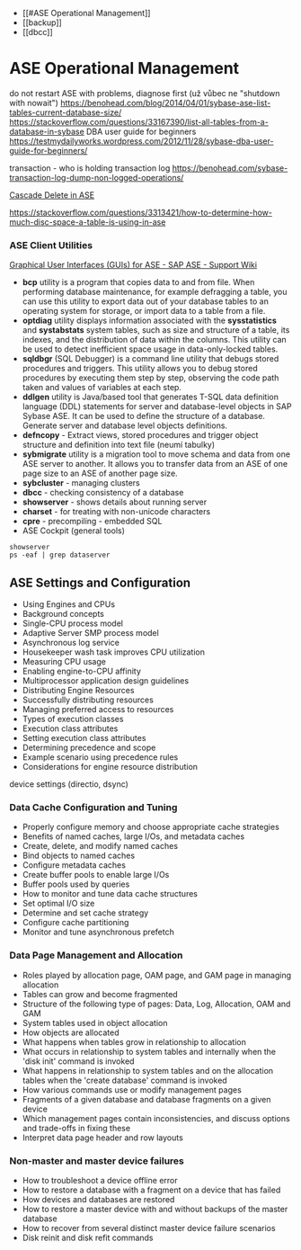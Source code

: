 - [[#ASE Operational Management]]
- [[backup]]
- [[dbcc]]


# ASE Operational Management

do not restart ASE with problems, diagnose first (už vůbec ne "shutdown with nowait")
https://benohead.com/blog/2014/04/01/sybase-ase-list-tables-current-database-size/
https://stackoverflow.com/questions/33167390/list-all-tables-from-a-database-in-sybase
DBA user guide for beginners https://testmydailyworks.wordpress.com/2012/11/28/sybase-dba-user-guide-for-beginners/

transaction - who is holding
transaction log https://benohead.com/sybase-transaction-log-dump-non-logged-operations/

[Cascade Delete in ASE](https://stackoverflow.com/questions/30437304/get-info-about-foreign-key-on-delete-action)

https://stackoverflow.com/questions/3313421/how-to-determine-how-much-disc-space-a-table-is-using-in-ase

### ASE Client Utilities

[Graphical User Interfaces (GUIs) for ASE - SAP ASE - Support Wiki](https://wiki.scn.sap.com/wiki/display/SYBASE/Graphical+User+Interfaces+%28GUIs%29+for+ASE)

- **bcp** utility is a program that copies data to and from file. When performing database maintenance, for example defragging a table, you can use this utility to export data out of your database tables to an operating system for storage, or import data to a table from a file.
- **optdiag** utility displays information associated with the **sysstatistics** and **systabstats** system tables, such as size and structure of a table, its indexes, and the distribution of data within the columns. This utility can be used to detect inefficient space usage in data-only-locked tables.
- **sqldbgr** (SQL Debugger) is a command line utility that debugs stored procedures and triggers. This utility allows you to debug stored procedures by executing them step by step, observing the code path taken and values of variables at each step.
- **ddlgen** utility is Java/based tool that generates T-SQL data definition language (DDL) statements for server and database-level objects in SAP Sybase ASE. It can be used to define the structure of a database. Generate server and database level objects definitions.
- **defncopy** - Extract views, stored procedures and trigger object structure and definition into text file (neumí tabulky)
- **sybmigrate** utility is a migration tool to move schema and data from one ASE server to another. It allows you to transfer data from an ASE of one page size to an ASE of another page size.
- **sybcluster** - managing clusters
- **dbcc** - checking consistency of a database
- **showserver** - shows details about running server
- **charset** - for treating with non-unicode characters
- **cpre** - precompiling - embedded SQL
- ASE Cockpit (general tools)


```
showserver
ps -eaf | grep dataserver

```



## ASE Settings and Configuration

- Using Engines and CPUs 
- Background concepts 
- Single-CPU process model 
- Adaptive Server SMP process model 
- Asynchronous log service 
- Housekeeper wash task improves CPU utilization 
- Measuring CPU usage 
- Enabling engine-to-CPU affinity 
- Multiprocessor application design guidelines 
- Distributing Engine Resources 
- Successfully distributing resources 
- Managing preferred access to resources 
- Types of execution classes 
- Execution class attributes 
- Setting execution class attributes 
- Determining precedence and scope 
- Example scenario using precedence rules 
- Considerations for engine resource distribution

device settings (directio, dsync)

### Data Cache Configuration and Tuning 

- Properly configure memory and choose appropriate cache strategies
- Benefits of named caches, large I/Os, and metadata caches
- Create, delete, and modify named caches
- Bind objects to named caches
- Configure metadata caches
- Create buffer pools to enable large I/Os 
- Buffer pools used by queries 
- How to monitor and tune data cache structures
- Set optimal I/O size 
- Determine and set cache strategy 
- Configure cache partitioning 
- Monitor and tune asynchronous prefetch 

### Data Page Management and Allocation 

- Roles played by allocation page, OAM page, and GAM page in managing allocation
- Tables can grow and become fragmented 
- Structure of the following type of pages: Data, Log, Allocation, OAM and GAM 
- System tables used in object allocation 
- How objects are allocated 
- What happens when tables grow in relationship to allocation 
- What occurs in relationship to system tables and internally when the 'disk init' command is invoked 
- What happens in relationship to system tables and on the allocation tables when the 'create database' command is invoked 
- How various commands use or modify management pages 
- Fragments of a given database and database fragments on a given device 
- Which management pages contain inconsistencies, and discuss options and trade-offs in fixing these 
- Interpret data page header and row layouts 

### Non-master and master device failures 

- How to troubleshoot a device offline error
- How to restore a database with a fragment on a device that has failed 
- How devices and databases are restored 
- How to restore a master device with and without backups of the master database 
- How to recover from several distinct master device failure scenarios 
- Disk reinit and disk refit commands

